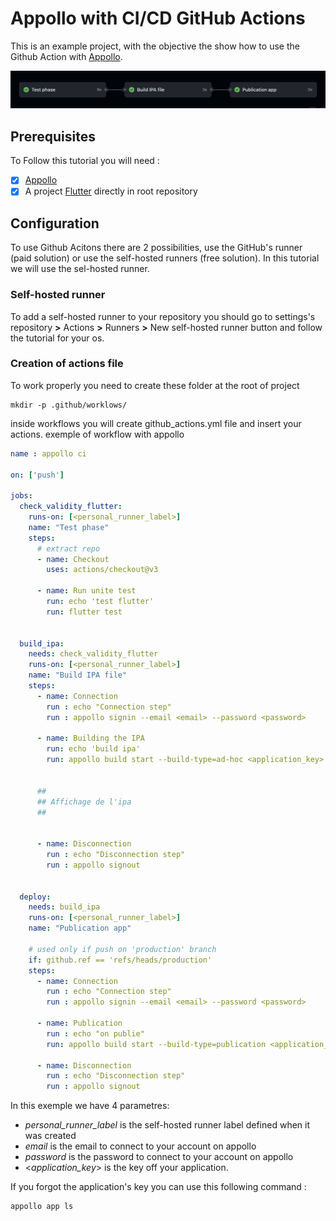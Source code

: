 <h1>Appollo with CI/CD GitHub Actions</h1>

This is an example project, with the objective the show how to use the Github Action with [Appollo](https://github.com/Appollo-CLI/Appollo "The easy way to setup, build & release flutter apps for iOS on Linux, Windows and MacOS").

![workflow](/.images/workflow.jpg "workflow")

<h2>Prerequisites</h2>

To Follow this tutorial you will need :
- [X] [Appollo](https://github.com/Appollo-CLI/Appollo)
- [x] A project [Flutter](https://docs.flutter.dev/get-started/install) directly in root repository

<h2>Configuration</h2>

To use Github Acitons there are 2 possibilities, use the GitHub's runner (paid solution) or use the self-hosted runners (free solution).
In this tutorial we will use the sel-hosted runner.


<h3>Self-hosted runner</h3>

To add a self-hosted runner to your repository you should go to settings's repository **>** Actions **>**  Runners  **>** New self-hosted runner button and follow the tutorial for your os. 

<h3>Creation of actions file</h3>

To work properly you need to create these folder at the root of project 

```
mkdir -p .github/worklows/
```

inside workflows you will create github_actions.yml file and insert your actions. 
exemple of workflow with appollo

```YAML
name : appollo ci

on: ['push']

jobs:
  check_validity_flutter:
    runs-on: [<personal_runner_label>]
    name: "Test phase" 
    steps:
      # extract repo
      - name: Checkout
        uses: actions/checkout@v3

      - name: Run unite test
        run: echo 'test flutter'
        run: flutter test


  build_ipa:
    needs: check_validity_flutter
    runs-on: [<personal_runner_label>]
    name: "Build IPA file" 
    steps:
      - name: Connection
        run : echo "Connection step"
        run : appollo signin --email <email> --password <password>

      - name: Building the IPA
        run: echo 'build ipa'
        run: appollo build start --build-type=ad-hoc <application_key>


      ##
      ## Affichage de l'ipa
      ##


      - name: Disconnection
        run : echo "Disconnection step"
        run : appollo signout


  deploy:
    needs: build_ipa
    runs-on: [<personal_runner_label>]
    name: "Publication app" 
    
    # used only if push on 'production' branch
    if: github.ref == 'refs/heads/production'
    steps:
      - name: Connection
        run : echo "Connection step"
        run : appollo signin --email <email> --password <password>

      - name: Publication
        run : echo "on publie"
        run: appollo build start --build-type=publication <application_key>
      
      - name: Disconnection
        run : echo "Disconnection step"
        run : appollo signout
```

In this exemple we have 4 parametres:
- *personal_runner_label* is the self-hosted runner label defined when it was created
- *email* is the email to connect to your account on appollo
- *password* is the password to connect to your account on appollo
- <*application_key*> is the key off your application. 

If you forgot the application's key you can use this following command : 
```
appollo app ls
```